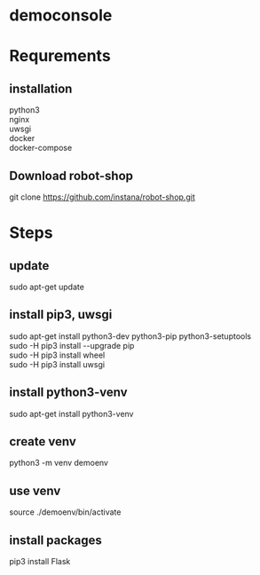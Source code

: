 # democonsole

# Requrements
## installation
python3
<br>nginx
<br>uwsgi
<br>docker
<br>docker-compose

## Download robot-shop
git clone https://github.com/instana/robot-shop.git


# Steps
## update
sudo apt-get update

## install pip3, uwsgi
sudo apt-get install python3-dev python3-pip python3-setuptools
<br>sudo -H pip3 install --upgrade pip
<br>sudo -H pip3 install wheel
<br>sudo -H pip3 install uwsgi

## install python3-venv
sudo apt-get install python3-venv

## create venv
python3 -m venv demoenv

## use venv
source ./demoenv/bin/activate

## install packages
pip3 install Flask



